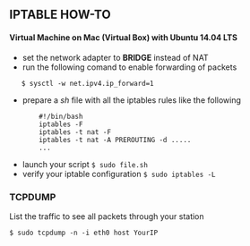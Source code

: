 ## IPTABLE HOW-TO

#### Virtual Machine on Mac (Virtual Box) with Ubuntu 14.04 LTS

 - set the network adapter to **BRIDGE** instead of NAT
 - run the following comand to enable forwarding of packets
 ```
 	$ sysctl -w net.ipv4.ip_forward=1
 ```
 - prepare a *sh* file with all the iptables rules like the following
 	```
		#!/bin/bash
		iptables -F
		iptables -t nat -F
		iptables -t nat -A PREROUTING -d .....
		...
 	```
 - launch your script `$ sudo file.sh`
 - verify your iptable configuration `$ sudo iptables -L`


### TCPDUMP
List the traffic to see all packets through your station

```
$ sudo tcpdump -n -i eth0 host YourIP
```
